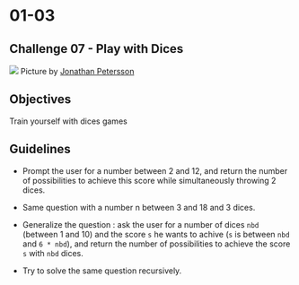 # 01-03

## Challenge 07 - Play with Dices

![](https://images.unsplash.com/photo-1522069213448-443a614da9b6?ixlib=rb-1.2.1&ixid=eyJhcHBfaWQiOjEyMDd9&auto=format&fit=crop&w=2852&q=80)
Picture by [Jonathan Petersson](https://unsplash.com/photos/a6N685qLsHQ)

## Objectives
Train yourself with dices games

## Guidelines
- Prompt the user for a number between 2 and 12, and return the number of possibilities to achieve this score while simultaneously throwing 2 dices.

- Same question with a number n between 3 and 18 and 3 dices.

- Generalize the question : ask the user for a number of dices `nbd` (between 1 and 10) and the score `s` he wants to achive (`s` is between `nbd` and `6 * nbd`), and return the number of possibilities to achieve the score `s` with `nbd` dices.

- Try to solve the same question recursively.